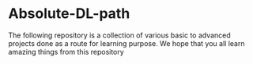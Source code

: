 # Absolute-DL-path
The following repository is a collection of various basic to advanced projects done as a route for learning purpose. We hope that you all learn amazing things from this repository
